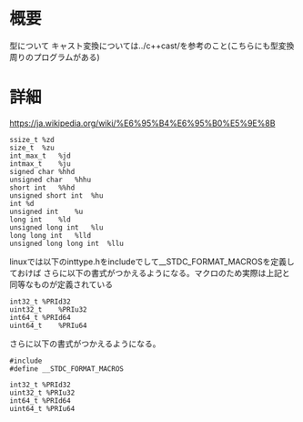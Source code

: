 # 概要
型について
キャスト変換については../c++cast/を参考のこと(こちらにも型変換周りのプログラムがある)

# 詳細
https://ja.wikipedia.org/wiki/%E6%95%B4%E6%95%B0%E5%9E%8B

```
ssize_t	%zd
size_t	%zu
int_max_t	%jd
intmax_t	%ju
signed char	%hhd
unsigned char	%hhu
short int	%%hd
unsigned short int	%hu
int	%d
unsigned int	%u
long int	%ld
unsigned long int	%lu
long long int	%lld
unsigned long long int	%llu
```


linuxでは以下のinttype.hをincludeでして__STDC_FORMAT_MACROSを定義しておけば
さらに以下の書式がつかえるようになる。マクロのため実際は上記と同等なものが定義されている
```
int32_t	%PRId32
uint32_t	%PRIu32
int64_t	%PRId64
uint64_t	%PRIu64
```


さらに以下の書式がつかえるようになる。

```
#include
#define __STDC_FORMAT_MACROS

int32_t %PRId32
uint32_t %PRIu32
int64_t %PRId64
uint64_t %PRIu64
```
